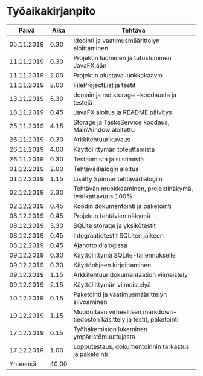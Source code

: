 # Työaikakirjanpito

Päivä | Aika | Tehtävä
----|-----|-----------------------
05.11.2019 | 0.30 | Ideointi ja vaatimusmäärittelyn aloittaminen
11.11.2019 | 0.30 | Projektin luominen ja tutustuminen JavaFX:ään
11.11.2019 | 2.00 | Projektin alustava luokkakaavio
11.11.2019 | 2.00 | FileProjectList ja testit
13.11.2019 | 5.30 | domain ja md.storage -koodausta ja testejä
18.11.2019 | 0.45 | JavaFX aloitus ja README päivitys
25.11.2019 | 4.15 | Storage ja TasksService koodaus, MainWindow aloitettu
26.11.2019 | 0.30 | Arkkitehtuurikuvaus
26.11.2019 | 4.00 | Käyttöliittymän toteuttamista
26.11.2019 | 0.30 | Testaamista ja siistimistä
01.12.2019 | 2.00 | Tehtävädialogin aloitus
01.12.2019 | 1.15 | Lisätty Spinner tehtävädialogiin
02.12.2019 | 2.30 | Tehtävän muokkaaminen, projektinäkymä, testikattavuus 100%
02.12.2019 | 0.45 | Koodin dokumentointi ja paketointi
08.12.2019 | 0.45 | Projektin tehtävien näkymä
08.12.2019 | 3.30 | SQLite storage ja yksikötestit
08.12.2019 | 0.45 | Integraatiotestit SQLiten jälkeen
08.12.2019 | 0.45 | Ajanotto dialogissa
09.12.2019 | 0.30 | Käyttöliittymä SQLite-tallennukselle
09.12.2019 | 0.30 | Käyttöohjeen kirjoittaminen
09.12.2019 | 1.15 | Arkkitehtuuridokumentaation viimeistely
09.12.2019 | 2.15 | Käyttöliittymän viimeistelyä
10.12.2019 | 0.15 | Paketointi ja vaatimusmäärittelyn siivoaminen
10.12.2019 | 1.15 | Muodoltaan virheellisen markdown-tiedoston käsittely ja testit, paketointi
17.12.2019 | 0.15 | Työhakemiston lukeminen ympäristömuuttujasta
17.12.2019 | 1.00 | Lopputestaus, dokumentoinnin tarkastus ja paketointi
Yhteensä | 40.00 |

